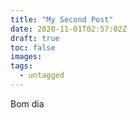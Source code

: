 ```yaml
---
title: "My Second Post"
date: 2020-11-01T02:57:02Z
draft: true
toc: false
images:
tags:
  - untagged
---
```


Bom dia 